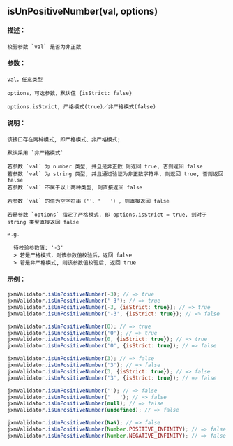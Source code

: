 
## isUnPositiveNumber(val, options)

#### 描述：

    校验参数 `val` 是否为非正数

#### 参数：

    val，任意类型

    options，可选参数，默认值 {isStrict: false}

    options.isStrict, 严格模式(true)／非严格模式(false)

#### 说明：

    该接口存在两种模式, 即严格模式、非严格模式;

    默认采用 `非严格模式`

    若参数 `val` 为 number 类型, 并且是非正数 则返回 true, 否则返回 false
    若参数 `val` 为 string 类型, 并且通过验证为非正数字符串, 则返回 true, 否则返回 false
    若参数 `val` 不属于以上两种类型, 则直接返回 false

    若参数 `val` 的值为空字符串（''、'   '）, 则直接返回 false

    若是参数 `options` 指定了严格模式, 即 options.isStrict = true, 则对于 string 类型直接返回 false

    e.g.

      待校验参数值: '-3'
      > 若是严格模式，则该参数值校验后，返回 false
      > 若是非严格模式, 则该参数值校验后, 返回 true

#### 示例：

```javascript
jxmValidator.isUnPositiveNumber(-3); // => true
jxmValidator.isUnPositiveNumber('-3'); // => true
jxmValidator.isUnPositiveNumber(-3, {isStrict: true}); // => true
jxmValidator.isUnPositiveNumber('-3', {isStrict: true}); // => false

jxmValidator.isUnPositiveNumber(0); // => true
jxmValidator.isUnPositiveNumber('0'); // => true
jxmValidator.isUnPositiveNumber(0, {isStrict: true}); // => true
jxmValidator.isUnPositiveNumber('0', {isStrict: true}); // => false

jxmValidator.isUnPositiveNumber(3); // => false
jxmValidator.isUnPositiveNumber('3'); // => false
jxmValidator.isUnPositiveNumber(3, {isStrict: true}); // => false
jxmValidator.isUnPositiveNumber('3', {isStrict: true}); // => false

jxmValidator.isUnPositiveNumber(''); // => false
jxmValidator.isUnPositiveNumber('   '); // => false
jxmValidator.isUnPositiveNumber(null); // => false
jxmValidator.isUnPositiveNumber(undefined); // => false

jxmValidator.isUnPositiveNumber(NaN); // => false
jxmValidator.isUnPositiveNumber(Number.POSITIVE_INFINITY); // => false
jxmValidator.isUnPositiveNumber(Number.NEGATIVE_INFINITY); // => false
```
